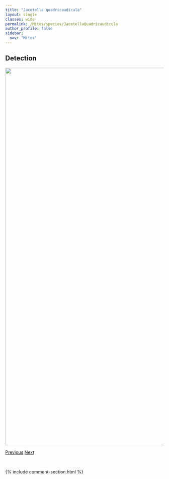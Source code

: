 ```yaml
---
title: "Jacotella quadricaudicula"
layout: single
classes: wide
permalink: /Mites/species/JacotellaQuadricaudicula
author_profile: false
sidebar:
  nav: "Mites"
---
```


<h2>Detection</h2>

<a href="https://drive.google.com/uc?export=view&id=1P174FkeD206UNjqRgi7wEKU3JGdFpEhQ">
<img src="https://drive.google.com/uc?export=view&id=1P174FkeD206UNjqRgi7wEKU3JGdFpEhQ" height = "1200" width = "800">
</a>


<a href="/DevelopmentWebsite/Mites/species/IugoribatesGracilis" class="pagination--pager" title="Iugoribates gracilis">Previous</a> <a href="/DevelopmentWebsite/Mites/species/JornadiaLarreae" class="pagination--pager" title="Jornadia larreae">Next</a>

<p>&nbsp;</p>

{% include comment-section.html %}
